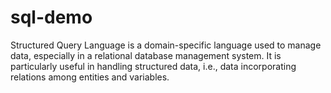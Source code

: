 # sql-demo
Structured Query Language is a domain-specific language used to manage data, especially in a relational database management system. It is particularly useful in handling structured data, i.e., data incorporating relations among entities and variables.
